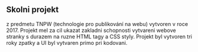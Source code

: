 <h2>Skolni projekt</h2> z predmetu TNPW (technologie pro publikování na webu) vytvoren v roce 2017.
Projekt mel za cil ukazat zakladni schopnosti vytvareni webove stranky s durazem na ruzne HTML tagy a CSS styly.
Projekt byl vytvoren tri roky zpatky a UI byl vytvaren primo pri kodovani.
